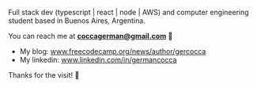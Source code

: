 Full stack dev (typescript | react | node | AWS) and computer engineering student based in Buenos Aires, Argentina.

You can reach me at **coccagerman@gmail.com** :call_me_hand:

- My blog: www.freecodecamp.org/news/author/gercocca
- My linkedin: www.linkedin.com/in/germancocca

Thanks for the visit! :wave:
